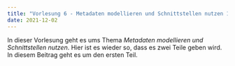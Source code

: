 ```yaml
---
title: "Vorlesung 6 - Metadaten modellieren und Schnittstellen nutzen 1/2"
date: 2021-12-02
---
```


In dieser Vorlesung geht es ums Thema *Metadaten modellieren und Schnittstellen nutzen*. Hier ist es wieder so, dass es zwei Teile geben wird. In diesem Beitrag geht es um den ersten Teil.


